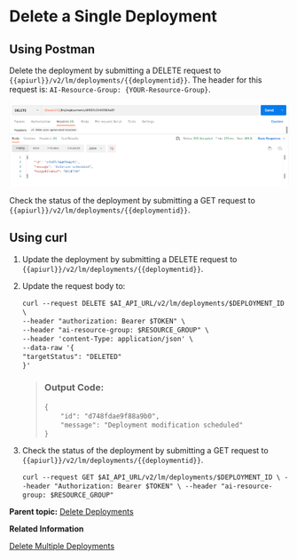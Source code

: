 <!-- loio1b0b3612e5f948a6af5e593a61f711ce -->

# Delete a Single Deployment



<a name="loio1b0b3612e5f948a6af5e593a61f711ce__section_f2y_vbd_25b"/>

## Using Postman

Delete the deployment by submitting a DELETE request to `{{apiurl}}/v2/lm/deployments/{{deploymentid}}`. The header for this request is: `AI-Resource-Group: {YOUR-Resource-Group}`.

![](images/DeleteDeploymentPostman_a4cd65a.png)

Check the status of the deployment by submitting a GET request to `{{apiurl}}/v2/lm/deployments/{{deploymentid}}`.



<a name="loio1b0b3612e5f948a6af5e593a61f711ce__section_dnd_s3d_25b"/>

## Using curl

1.  Update the deployment by submitting a DELETE request to `{{apiurl}}/v2/lm/deployments/{{deploymentid}}`.

2.  Update the request body to:

    ```
    curl --request DELETE $AI_API_URL/v2/lm/deployments/$DEPLOYMENT_ID \
    --header "authorization: Bearer $TOKEN" \
    --header "ai-resource-group: $RESOURCE_GROUP" \
    --header 'content-Type: application/json' \
    --data-raw '{
    "targetStatus": "DELETED"
    }'
    
    ```

    > ### Output Code:  
    > ```
    > {
    >     "id": "d748fdae9f88a9b0",
    >     "message": "Deployment modification scheduled"
    > }
    > 
    > ```

3.  Check the status of the deployment by submitting a GET request to `{{apiurl}}/v2/lm/deployments/{{deploymentid}}`.

    ```
    curl --request GET $AI_API_URL/v2/lm/deployments/$DEPLOYMENT_ID \ --header "Authorization: Bearer $TOKEN" \ --header "ai-resource-group: $RESOURCE_GROUP"
    ```


**Parent topic:** [Delete Deployments](delete-deployments-0193d17.md " ")

**Related Information**  


[Delete Multiple Deployments](delete-multiple-deployments-6b521aa.md "")

